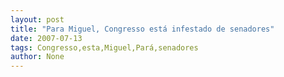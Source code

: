```yaml
---
layout: post
title: "Para Miguel, Congresso está infestado de senadores"
date: 2007-07-13
tags: Congresso,esta,Miguel,Pará,senadores
author: None
---
```

 